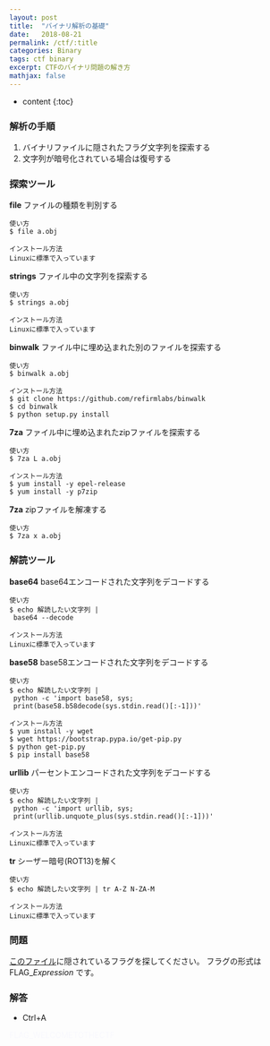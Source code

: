 ```yaml
---
layout: post
title:  "バイナリ解析の基礎"
date:   2018-08-21
permalink: /ctf/:title
categories: Binary
tags: ctf binary
excerpt: CTFのバイナリ問題の解き方
mathjax: false
---
```


* content
{:toc}

### 解析の手順

1. バイナリファイルに隠されたフラグ文字列を探索する
2. 文字列が暗号化されている場合は復号する

### 探索ツール
__file__
ファイルの種類を判別する
```
使い方
$ file a.obj

インストール方法
Linuxに標準で入っています
```
__strings__
ファイル中の文字列を探索する
```
使い方
$ strings a.obj

インストール方法
Linuxに標準で入っています
```
__binwalk__
ファイル中に埋め込まれた別のファイルを探索する
```
使い方
$ binwalk a.obj

インストール方法
$ git clone https://github.com/refirmlabs/binwalk
$ cd binwalk
$ python setup.py install
```
__7za__
ファイル中に埋め込まれたzipファイルを探索する
```
使い方
$ 7za L a.obj

インストール方法
$ yum install -y epel-release
$ yum install -y p7zip
```
__7za__
zipファイルを解凍する
```
使い方
$ 7za x a.obj
```
### 解読ツール
__base64__
base64エンコードされた文字列をデコードする
```
使い方
$ echo 解読したい文字列 |
 base64 --decode

インストール方法
Linuxに標準で入っています
```
__base58__
base58エンコードされた文字列をデコードする
```
使い方
$ echo 解読したい文字列 |
 python -c 'import base58, sys;
 print(base58.b58decode(sys.stdin.read()[:-1]))'

インストール方法
$ yum install -y wget
$ wget https://bootstrap.pypa.io/get-pip.py
$ python get-pip.py
$ pip install base58
```
__urllib__
パーセントエンコードされた文字列をデコードする
```
使い方
$ echo 解読したい文字列 |
 python -c 'import urllib, sys;
 print(urllib.unquote_plus(sys.stdin.read()[:-1]))'

インストール方法
Linuxに標準で入っています
```
__tr__
シーザー暗号(ROT13)を解く
```
使い方
$ echo 解読したい文字列 | tr A-Z N-ZA-M

インストール方法
Linuxに標準で入っています
```

### 問題

[このファイル]({{site.baseurl}}/images/ctf/question1.jpg)に隠されているフラグを探してください。
フラグの形式は FLAG_*Expression* です。

### 解答
* Ctrl+A

<span style="color: #f8f8fd; ">FLAG_WELCOMETOTHECTF</span>
